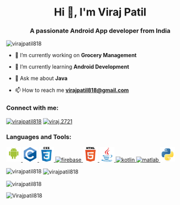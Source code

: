 <h1 align="center">Hi 👋, I'm Viraj Patil</h1>
<h3 align="center">A passionate Android App developer from India</h3>

<p align="left"> <img src="https://komarev.com/ghpvc/?username=virajpatil818&label=Profile%20views&color=0e75b6&style=flat" alt="virajpatil818" /> </p>

- 🔭 I’m currently working on **Grocery Management**

- 🌱 I’m currently learning **Android Development**

- 💬 Ask me about **Java**

- 📫 How to reach me **virajpatil818@gmail.com**

<h3 align="left">Connect with me:</h3>
<p align="left">
<a href="https://twitter.com/virajpatil818" target="blank"><img align="center" src="https://raw.githubusercontent.com/rahuldkjain/github-profile-readme-generator/master/src/images/icons/Social/twitter.svg" alt="virajpatil818" height="30" width="40" /></a>
<a href="https://instagram.com/viraj.2721" target="blank"><img align="center" src="https://raw.githubusercontent.com/rahuldkjain/github-profile-readme-generator/master/src/images/icons/Social/instagram.svg" alt="viraj.2721" height="30" width="40" /></a>
</p>

<h3 align="left">Languages and Tools:</h3>
<p align="left"> <a href="https://developer.android.com" target="_blank" rel="noreferrer"> <img src="https://raw.githubusercontent.com/devicons/devicon/master/icons/android/android-original-wordmark.svg" alt="android" width="40" height="40"/> </a> <a href="https://www.cprogramming.com/" target="_blank" rel="noreferrer"> <img src="https://raw.githubusercontent.com/devicons/devicon/master/icons/c/c-original.svg" alt="c" width="40" height="40"/> </a> <a href="https://www.w3schools.com/css/" target="_blank" rel="noreferrer"> <img src="https://raw.githubusercontent.com/devicons/devicon/master/icons/css3/css3-original-wordmark.svg" alt="css3" width="40" height="40"/> </a> <a href="https://firebase.google.com/" target="_blank" rel="noreferrer"> <img src="https://www.vectorlogo.zone/logos/firebase/firebase-icon.svg" alt="firebase" width="40" height="40"/> </a> <a href="https://www.w3.org/html/" target="_blank" rel="noreferrer"> <img src="https://raw.githubusercontent.com/devicons/devicon/master/icons/html5/html5-original-wordmark.svg" alt="html5" width="40" height="40"/> </a> <a href="https://www.java.com" target="_blank" rel="noreferrer"> <img src="https://raw.githubusercontent.com/devicons/devicon/master/icons/java/java-original.svg" alt="java" width="40" height="40"/> </a> <a href="https://kotlinlang.org" target="_blank" rel="noreferrer"> <img src="https://www.vectorlogo.zone/logos/kotlinlang/kotlinlang-icon.svg" alt="kotlin" width="40" height="40"/> </a> <a href="https://www.mathworks.com/" target="_blank" rel="noreferrer"> <img src="https://upload.wikimedia.org/wikipedia/commons/2/21/Matlab_Logo.png" alt="matlab" width="40" height="40"/> </a> <a href="https://www.python.org" target="_blank" rel="noreferrer"> <img src="https://raw.githubusercontent.com/devicons/devicon/master/icons/python/python-original.svg" alt="python" width="40" height="40"/> </a> </p>

<p><img align="left" src="https://github-readme-stats.vercel.app/api/top-langs?username=virajpatil818&show_icons=true&locale=en&layout=compact" alt="virajpatil818" /></p>

<p>&nbsp;<img align="center" src="https://github-readme-stats.vercel.app/api?username=virajpatil818&show_icons=true&locale=en" alt="virajpatil818" /></p>

<p><img align="center" src="https://github-readme-streak-stats.herokuapp.com/?user=virajpatil818&" alt="virajpatil818" /></p>

<p align="left">
  <img src="https://github-profile-trophy.vercel.app/?username=Virajpatil818&theme=onedark" alt="Virajpatil818" />
</p>
